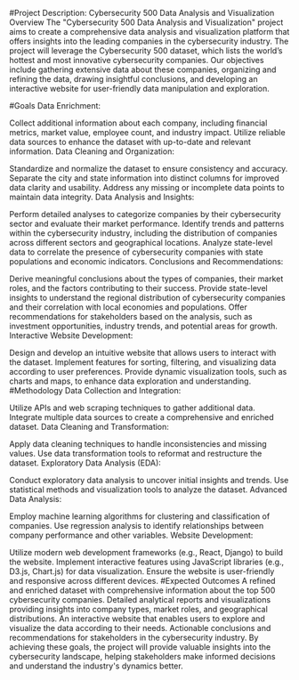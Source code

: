 #Project Description: Cybersecurity 500 Data Analysis and Visualization
Overview
The "Cybersecurity 500 Data Analysis and Visualization" project aims to create a comprehensive data analysis and visualization platform that offers insights into the leading companies in the cybersecurity industry. The project will leverage the Cybersecurity 500 dataset, which lists the world’s hottest and most innovative cybersecurity companies. Our objectives include gathering extensive data about these companies, organizing and refining the data, drawing insightful conclusions, and developing an interactive website for user-friendly data manipulation and exploration.

#Goals
Data Enrichment:

Collect additional information about each company, including financial metrics, market value, employee count, and industry impact.
Utilize reliable data sources to enhance the dataset with up-to-date and relevant information.
Data Cleaning and Organization:

Standardize and normalize the dataset to ensure consistency and accuracy.
Separate the city and state information into distinct columns for improved data clarity and usability.
Address any missing or incomplete data points to maintain data integrity.
Data Analysis and Insights:

Perform detailed analyses to categorize companies by their cybersecurity sector and evaluate their market performance.
Identify trends and patterns within the cybersecurity industry, including the distribution of companies across different sectors and geographical locations.
Analyze state-level data to correlate the presence of cybersecurity companies with state populations and economic indicators.
Conclusions and Recommendations:

Derive meaningful conclusions about the types of companies, their market roles, and the factors contributing to their success.
Provide state-level insights to understand the regional distribution of cybersecurity companies and their correlation with local economies and populations.
Offer recommendations for stakeholders based on the analysis, such as investment opportunities, industry trends, and potential areas for growth.
Interactive Website Development:

Design and develop an intuitive website that allows users to interact with the dataset.
Implement features for sorting, filtering, and visualizing data according to user preferences.
Provide dynamic visualization tools, such as charts and maps, to enhance data exploration and understanding.
#Methodology
Data Collection and Integration:

Utilize APIs and web scraping techniques to gather additional data.
Integrate multiple data sources to create a comprehensive and enriched dataset.
Data Cleaning and Transformation:

Apply data cleaning techniques to handle inconsistencies and missing values.
Use data transformation tools to reformat and restructure the dataset.
Exploratory Data Analysis (EDA):

Conduct exploratory data analysis to uncover initial insights and trends.
Use statistical methods and visualization tools to analyze the dataset.
Advanced Data Analysis:

Employ machine learning algorithms for clustering and classification of companies.
Use regression analysis to identify relationships between company performance and other variables.
Website Development:

Utilize modern web development frameworks (e.g., React, Django) to build the website.
Implement interactive features using JavaScript libraries (e.g., D3.js, Chart.js) for data visualization.
Ensure the website is user-friendly and responsive across different devices.
#Expected Outcomes
A refined and enriched dataset with comprehensive information about the top 500 cybersecurity companies.
Detailed analytical reports and visualizations providing insights into company types, market roles, and geographical distributions.
An interactive website that enables users to explore and visualize the data according to their needs.
Actionable conclusions and recommendations for stakeholders in the cybersecurity industry.
By achieving these goals, the project will provide valuable insights into the cybersecurity landscape, helping stakeholders make informed decisions and understand the industry's dynamics better.
